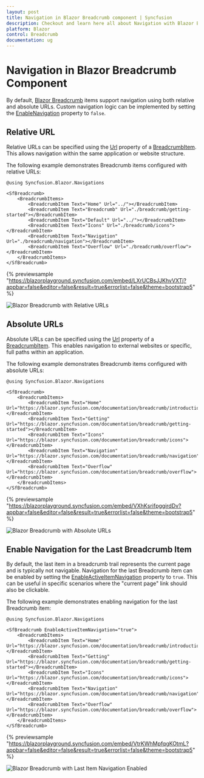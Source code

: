 ```yaml
---
layout: post
title: Navigation in Blazor Breadcrumb component | Syncfusion
description: Checkout and learn here all about Navigation with Blazor Breadcrumb component of Syncfusion and more.
platform: Blazor
control: Breadcrumb
documentation: ug
---
```


# Navigation in Blazor Breadcrumb Component

By default, [Blazor Breadcrumb](https://www.syncfusion.com/blazor-components/blazor-breadcrumb) items support navigation using both relative and absolute URLs. Custom navigation logic can be implemented by setting the [EnableNavigation](https://help.syncfusion.com/cr/blazor/Syncfusion.Blazor.Navigations.SfBreadcrumb.html#Syncfusion_Blazor_Navigations_SfBreadcrumb_EnableNavigation) property to `false`.

## Relative URL

Relative URLs can be specified using the [Url](https://help.syncfusion.com/cr/blazor/Syncfusion.Blazor.Navigations.BreadcrumbItem.html#Syncfusion_Blazor_Navigations_BreadcrumbItem_Url) property of a [BreadcrumbItem](https://help.syncfusion.com/cr/blazor/Syncfusion.Blazor.Navigations.BreadcrumbItem.html). This allows navigation within the same application or website structure. 

The following example demonstrates Breadcrumb items configured with relative URLs:

```cshtml
@using Syncfusion.Blazor.Navigations

<SfBreadcrumb>
    <BreadcrumbItems>
        <BreadcrumbItem Text="Home" Url="../"></BreadcrumbItem>
        <BreadcrumbItem Text="Breadcrumb" Url="./breadcrumb/getting-started"></BreadcrumbItem>
        <BreadcrumbItem Text="Default" Url="../"></BreadcrumbItem>
        <BreadcrumbItem Text="Icons" Url="./breadcrumb/icons"></BreadcrumbItem>
        <BreadcrumbItem Text="Navigation" Url="./breadcrumb/navigation"></BreadcrumbItem>
        <BreadcrumbItem Text="Overflow" Url="./breadcrumb/overflow"></BreadcrumbItem>
    </BreadcrumbItems>
</SfBreadcrumb>
```
{% previewsample "https://blazorplayground.syncfusion.com/embed/LXrUCBsJJKhvVXTj?appbar=false&editor=false&result=true&errorlist=false&theme=bootstrap5" %}

![Blazor Breadcrumb with Relative URLs](./images/blazor-Breadcrumb-relative-url.png)

## Absolute URLs

Absolute URLs can be specified using the [Url](https://help.syncfusion.com/cr/blazor/Syncfusion.Blazor.Navigations.BreadcrumbItem.html#Syncfusion_Blazor_Navigations_BreadcrumbItem_Url) property of a [BreadcrumbItem](https://help.syncfusion.com/cr/blazor/Syncfusion.Blazor.Navigations.BreadcrumbItem.html). This enables navigation to external websites or specific, full paths within an application.

The following example demonstrates Breadcrumb items configured with absolute URLs:

```cshtml
@using Syncfusion.Blazor.Navigations

<SfBreadcrumb>
    <BreadcrumbItems>
        <BreadcrumbItem Text="Home" Url="https://blazor.syncfusion.com/documentation/breadcrumb/introduction"></BreadcrumbItem>
        <BreadcrumbItem Text="Getting" Url="https://blazor.syncfusion.com/documentation/breadcrumb/getting-started"></BreadcrumbItem>
        <BreadcrumbItem Text="Icons" Url="https://blazor.syncfusion.com/documentation/breadcrumb/icons"></BreadcrumbItem>
        <BreadcrumbItem Text="Navigation" Url="https://blazor.syncfusion.com/documentation/breadcrumb/navigation"></BreadcrumbItem>
        <BreadcrumbItem Text="Overflow" Url="https://blazor.syncfusion.com/documentation/breadcrumb/overflow"></BreadcrumbItem>
    </BreadcrumbItems>
</SfBreadcrumb>
```
{% previewsample "https://blazorplayground.syncfusion.com/embed/VXhKsrifpggirdDv?appbar=false&editor=false&result=true&errorlist=false&theme=bootstrap5" %}

![Blazor Breadcrumb with Absolute URLs](./images/blazor-Breadcrumb-absolute-url.png)

## Enable Navigation for the Last Breadcrumb Item

By default, the last item in a breadcrumb trail represents the current page and is typically not navigable. Navigation for the last Breadcrumb item can be enabled by setting the [EnableActiveItemNavigation](https://help.syncfusion.com/cr/blazor/Syncfusion.Blazor.Navigations.SfBreadcrumb.html#Syncfusion_Blazor_Navigations_SfBreadcrumb_EnableActiveItemNavigation) property to `true`. This can be useful in specific scenarios where the "current page" link should also be clickable.

The following example demonstrates enabling navigation for the last Breadcrumb item:

```cshtml
@using Syncfusion.Blazor.Navigations

<SfBreadcrumb EnableActiveItemNavigation="true">
    <BreadcrumbItems>
        <BreadcrumbItem Text="Home" Url="https://blazor.syncfusion.com/documentation/breadcrumb/introduction"></BreadcrumbItem>
        <BreadcrumbItem Text="Getting" Url="https://blazor.syncfusion.com/documentation/breadcrumb/getting-started"></BreadcrumbItem>
        <BreadcrumbItem Text="Icons" Url="https://blazor.syncfusion.com/documentation/breadcrumb/icons"></BreadcrumbItem>
        <BreadcrumbItem Text="Navigation" Url="https://blazor.syncfusion.com/documentation/breadcrumb/navigation"></BreadcrumbItem>
        <BreadcrumbItem Text="Overflow" Url="https://blazor.syncfusion.com/documentation/breadcrumb/overflow"></BreadcrumbItem>
    </BreadcrumbItems>
</SfBreadcrumb>
```
{% previewsample "https://blazorplayground.syncfusion.com/embed/VtrKWhMpfqgKOtmL?appbar=false&editor=false&result=true&errorlist=false&theme=bootstrap5" %}

![Blazor Breadcrumb with Last Item Navigation Enabled](./images/blazor-Breadcrumb-enable-navigation.png)